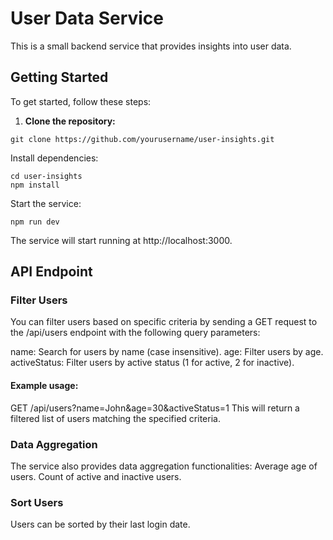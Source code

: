 # User Data Service

This is a small backend service that provides insights into user data.

## Getting Started

To get started, follow these steps:

1. **Clone the repository:**

```
git clone https://github.com/yourusername/user-insights.git
```

Install dependencies:

```
cd user-insights
npm install
```

Start the service:

```
npm run dev
```

The service will start running at http://localhost:3000.

## API Endpoint

### Filter Users
You can filter users based on specific criteria by sending a GET request to the /api/users endpoint with the following query parameters:

name: Search for users by name (case insensitive).
age: Filter users by age.
activeStatus: Filter users by active status (1 for active, 2 for inactive).

#### Example usage:
GET /api/users?name=John&age=30&activeStatus=1
This will return a filtered list of users matching the specified criteria.

### Data Aggregation
The service also provides data aggregation functionalities:
Average age of users.
Count of active and inactive users.

### Sort Users
Users can be sorted by their last login date.
